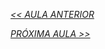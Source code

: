 *[<< AULA ANTERIOR](https://github.com/pvreboucas/docker/edit/aula-5/aulas/2-pegando-dados-de-um-banco.md)*


*[PRÓXIMA AULA >>]()*
